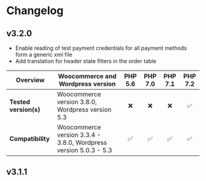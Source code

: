 # Changelog

## v3.2.0

*   Enable reading of test payment credentials for all payment methods form a generic xml file
*   Add translation for header state filters in the order table

|  Overview             | Woocommerce and Wordpress version                                | PHP 5.6 | PHP 7.0 | PHP 7.1 | PHP 7.2 |  
|-----------------------|------------------------------------------------------------------|:-------:|:-------:|:-------:|:-------:|  
| **Tested version(s)** | Woocommerce version 3.8.0, Wordpress version 5.3                 |   :x:   |   :x:   |   :x:   | &#9989; |  
| **Compatibility**     | Woocommerce version 3.3.4 - 3.8.0, Wordpress version 5.0.3 - 5.3 | &#9989; | &#9989; | &#9989; | &#9989; |  

## v3.1.1
